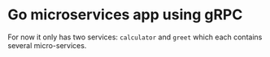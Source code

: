 # Go microservices app using gRPC


For now it only has two services: `calculator` and `greet` which each contains several micro-services.